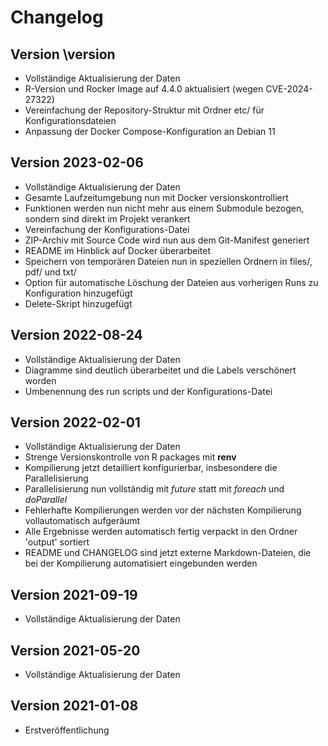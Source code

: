# Changelog

## Version \version

- Vollständige Aktualisierung der Daten
- R-Version und Rocker Image auf 4.4.0 aktualisiert (wegen CVE-2024-27322)
- Vereinfachung der Repository-Struktur mit Ordner etc/ für Konfigurationsdateien
- Anpassung der Docker Compose-Konfiguration an Debian 11


## Version 2023-02-06

- Vollständige Aktualisierung der Daten
- Gesamte Laufzeitumgebung nun mit Docker versionskontrolliert
- Funktionen werden nun nicht mehr aus einem Submodule bezogen, sondern sind direkt im Projekt verankert
- Vereinfachung der Konfigurations-Datei
- ZIP-Archiv mit Source Code wird nun aus dem Git-Manifest generiert
- README im Hinblick auf Docker überarbeitet
- Speichern von temporären Dateien nun in speziellen Ordnern in files/, pdf/ und txt/
- Option für automatische Löschung der Dateien aus vorherigen Runs zu Konfiguration hinzugefügt
- Delete-Skript hinzugefügt



## Version 2022-08-24

- Vollständige Aktualisierung der Daten
- Diagramme sind deutlich überarbeitet und die Labels verschönert worden
- Umbenennung des run scripts und der Konfigurations-Datei

## Version 2022-02-01

- Vollständige Aktualisierung der Daten
- Strenge Versionskontrolle von R packages mit **renv**
- Kompilierung jetzt detailliert konfigurierbar, insbesondere die Parallelisierung
- Parallelisierung nun vollständig mit *future* statt mit *foreach* und *doParallel*
- Fehlerhafte Kompilierungen werden vor der nächsten Kompilierung vollautomatisch aufgeräumt
- Alle Ergebnisse werden automatisch fertig verpackt in den Ordner 'output' sortiert
- README und CHANGELOG sind jetzt externe Markdown-Dateien, die bei der Kompilierung automatisiert eingebunden werden

## Version 2021-09-19

- Vollständige Aktualisierung der Daten

## Version 2021-05-20

- Vollständige Aktualisierung der Daten

## Version 2021-01-08

- Erstveröffentlichung
